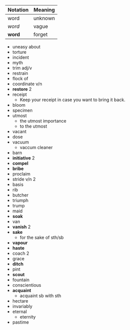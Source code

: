 | Notation | Meaning |
| -------- | ------- |
| word     | unknown |
| _word_   | vague   |
| **word** | forget  |

- uneasy about
- torture
- incident
- myth
- trim adj/v
- restrain
- flock of
- coordinate v/n
- **restore** 2
- receipt
  - Keep your receipt in case you want to bring it back.
- bloom
- specimen
- utmost
  - the utmost importance
  - to the utmost
- vacant
- dose
- vacuum
  - vaccum cleaner
- barn
- **initiative** 2
- **compel**
- **bribe**
- proclaim
- stride v/n 2
- basis
- rib
- butcher
- triumph
- trump
- maid
- **soak**
- van
- **vanish** 2
- **sake**
  - for the sake of sth/sb
- **vapour**
- **haste**
- coach 2
- grace
- **ditch**
- pint
- **scout**
- fountain
- conscientious
- **acquaint**
  - acquaint sb with sth
- hectare
- invariably
- eternal
  - eternity
- pastime
